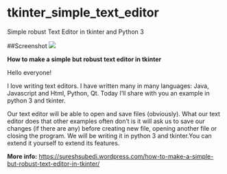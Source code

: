 # tkinter_simple_text_editor
Simple robust Text Editor in tkinter and Python 3

##Screenshot
<img src="hhttps://sureshsubedi.files.wordpress.com/2015/07/text-editor1.png"></img>

**How to make a simple but robust text editor in tkinter**

Hello everyone!

I love writing text editors. I have written many in many languages: Java, Javascript and Html, Python, Qt. Today I’ll share with you an example in python 3 and tkinter.

Our text editor will be able to open and save files (obviously). What our text editor does that other examples often don’t is it will ask us to save our changes (if there are any) before creating new file, opening another file or closing the program. We will be writing it in python 3 and tkinter.You can extend it yourself to extend its features.

**More info:** https://sureshsubedi.wordpress.com/how-to-make-a-simple-but-robust-text-editor-in-tkinter/
